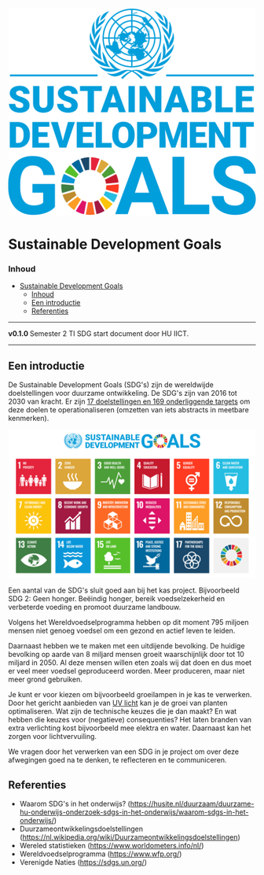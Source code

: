 ![logo](./img/SustainableDevelopmentGoalsLogo.svg) [](logo-id)

# Sustainable Development Goals[](title-id)

### Inhoud[](toc-id)

- [Sustainable Development Goals](#sustainable-development-goals)
    - [Inhoud](#inhoud)
  - [Een introductie](#een-introductie)
  - [Referenties](#referenties)

---

**v0.1.0 [](version-id)** Semester 2 TI SDG start document door HU IICT[](author-id).

---

## Een introductie

De Sustainable Development Goals (SDG's) zijn de wereldwijde doelstellingen voor duurzame ontwikkeling. De SDG's zijn van 2016 tot 2030 van kracht. Er zijn [17 doelstellingen en 169 onderliggende targets](https://sdgs.un.org/goals) om deze doelen te operationaliseren (omzetten van iets abstracts in meetbare kenmerken).

![Een diagram met de 17 duurzameontwikkelingsdoelen](./img/Sustainable_Development_Goals.png)

Een aantal van de SDG's sluit goed aan bij het kas project. Bijvoorbeeld SDG 2: Geen honger. Beëindig honger, bereik voedselzekerheid en verbeterde voeding en promoot duurzame landbouw.

Volgens het Wereldvoedselprogramma hebben op dit moment 795 miljoen mensen niet genoeg voedsel om een gezond en actief leven te leiden. 

Daarnaast hebben we te maken met een uitdijende bevolking. De huidige bevolking op aarde van 8 miljard mensen groeit waarschijnlijk door tot 10 miljard in 2050. Al deze mensen willen eten zoals wij dat doen en dus moet er veel meer voedsel geproduceerd worden. Meer produceren, maar niet meer grond gebruiken.

Je kunt er voor kiezen om bijvoorbeeld groeilampen in je kas te verwerken. Door het gericht aanbieden van [UV licht](./hardware-interfacing/communicatie/analoog-en-digitaal/ADC/README.md) kan je de groei van planten optimaliseren. Wat zijn de technische keuzes die je dan maakt? En wat hebben die keuzes voor (negatieve) consequenties? Het laten branden van extra verlichting kost bijvoorbeeld mee elektra en water. Daarnaast kan het zorgen voor lichtvervuiling. 

We vragen door het verwerken van een SDG in je project om over deze afwegingen goed na te denken, te reflecteren en te communiceren.

## Referenties

* Waarom SDG's in het onderwijs? (<https://husite.nl/duurzaam/duurzame-hu-onderwijs-onderzoek-sdgs-in-het-onderwijs/waarom-sdgs-in-het-onderwijs/>)
* Duurzameontwikkelingsdoelstellingen (<https://nl.wikipedia.org/wiki/Duurzameontwikkelingsdoelstellingen>)
* Wereled statistieken (<https://www.worldometers.info/nl/>)
* Wereldvoedselprogramma (<https://www.wfp.org/>)
* Verenigde Naties (<https://sdgs.un.org/>)